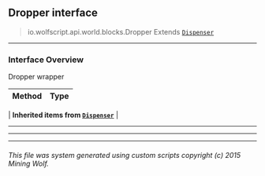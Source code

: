 ## Dropper __interface__

>io.wolfscript.api.world.blocks.Dropper
>Extends [`Dispenser`](Dispenser.md)

---

### Interface Overview

Dropper wrapper

Method | Type   
--- | :--- 
 |
__Inherited items from [`Dispenser`](Dispenser.md)__ |





---

---


---


###### This file was system generated using custom scripts copyright (c) 2015 Mining Wolf.
	

